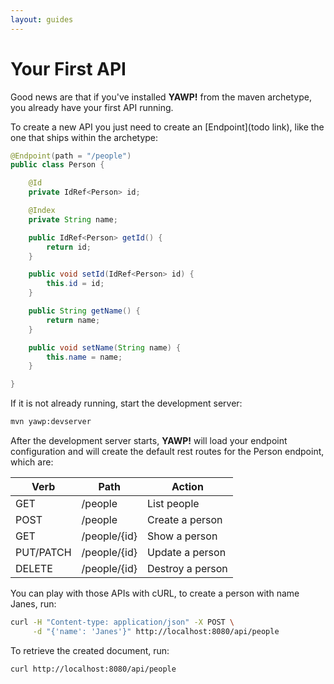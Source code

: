 ```yaml
---
layout: guides
---
```

# Your First API

Good news are that if you've installed __YAWP!__ from the maven archetype, you already have
your first API running.

To create a new API you just need to create an [Endpoint](todo link), like the one that ships 
within the archetype:

~~~ java
@Endpoint(path = "/people")
public class Person {

	@Id
	private IdRef<Person> id;

	@Index
	private String name;

	public IdRef<Person> getId() {
		return id;
	}

	public void setId(IdRef<Person> id) {
		this.id = id;
	}

	public String getName() {
		return name;
	}

	public void setName(String name) {
		this.name = name;
	}

}
~~~

If it is not already running, start the development server:

~~~ bash
mvn yawp:devserver
~~~

After the development server starts, __YAWP!__ will load your endpoint configuration and will create the default rest routes
for the Person endpoint, which are:

| Verb        | Path           | Action                |
| ----------- |--------------- | --------------------- |
| GET         | /people        | List people           |
| POST        | /people        | Create a person       |
| GET         | /people/{id}   | Show a person         |
| PUT/PATCH   | /people/{id}   | Update a person       |
| DELETE      | /people/{id}   | Destroy a person      |

You can play with those APIs with cURL, to create a person with name Janes, run:

~~~ bash
curl -H "Content-type: application/json" -X POST \
     -d "{'name': 'Janes'}" http://localhost:8080/api/people
~~~

To retrieve the created document, run:

~~~ bash
curl http://localhost:8080/api/people
~~~


